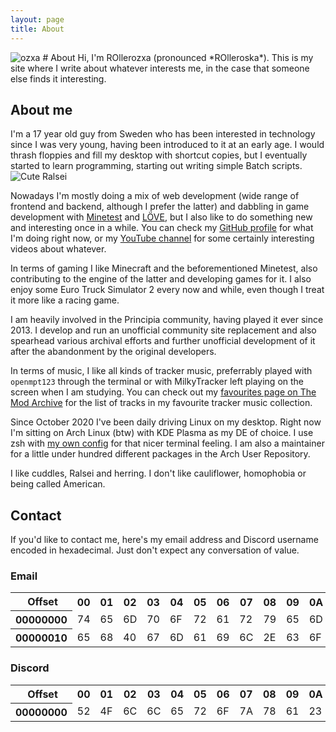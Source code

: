 ```yaml
---
layout: page
title: About
---
```

<img src="{{ 'assets/ozxa.png' | relative_url }}" class="ozxa" alt="ozxa" title="Ozxa">
# About
Hi, I'm ROllerozxa (pronounced *ROlleroska*). This is my site where I write about whatever interests me, in the case that someone else finds it interesting.

## About me
I'm a 17 year old guy from Sweden who has been interested in technology since I was very young, having been introduced to it at an early age. I would thrash floppies and fill my desktop with shortcut copies, but I eventually started to learn programming, starting out writing simple Batch scripts.
<img src="{{ 'assets/cute_drawn_ralsei.png' | relative_url }}" class="cute-ralsei" alt="Cute Ralsei" title="Cute Ralsei" onclick="this.src='{{ 'assets/cute_drawn_ralsei_squeak.png' | relative_url }}'">

Nowadays I'm mostly doing a mix of web development (wide range of frontend and backend, although I prefer the latter) and dabbling in game development with [Minetest](https://www.minetest.net) and [LÖVE](https://love2d.org), but I also like to do something new and interesting once in a while. You can check my [GitHub profile](https://github.com/rollerozxa) for what I'm doing right now, or my [YouTube channel](https://www.youtube.com/channel/UC9DVzb753ncMoR7TBuqvcIA) for some certainly interesting videos about whatever.

In terms of gaming I like Minecraft and the beforementioned Minetest, also contributing to the engine of the latter and developing games for it. I also enjoy some Euro Truck Simulator 2 every now and while, even though I treat it more like a racing game.

I am heavily involved in the Principia community, having played it ever since 2013. I develop and run an unofficial community site replacement and also spearhead various archival efforts and further unofficial development of it after the abandonment by the original developers.

In terms of music, I like all kinds of tracker music, preferrably played with `openmpt123` through the terminal or with MilkyTracker left playing on the screen when I am studying. You can check out my [favourites page on The Mod Archive](https://modarchive.org/index.php?request=view_member_favourites&query=93924) for the list of tracks in my favourite tracker music collection.

Since October 2020 I've been daily driving Linux on my desktop. Right now I'm sitting on Arch Linux (btw) with KDE Plasma as my DE of choice. I use zsh with [my own config](https://github.com/rollerozxa/zshrc) for that nicer terminal feeling. I am also a maintainer for a little under hundred different packages in the Arch User Repository.

I like cuddles, Ralsei and herring. I don't like cauliflower, homophobia or being called American.

## Contact
If you'd like to contact me, here's my email address and Discord username encoded in hexadecimal. Just don't expect any conversation of value.

### Email

<table class="hexeditor">
	<tr class="offsets">
		<th class="legend">&nbsp;Offset</th>
		<th>00</th>
		<th>01</th>
		<th>02</th>
		<th>03</th>
		<th>04</th>
		<th>05</th>
		<th>06</th>
		<th>07</th>
		<th>08</th>
		<th>09</th>
		<th>0A</th>
		<th>0B</th>
		<th>0C</th>
		<th>0D</th>
		<th>0E</th>
		<th>0F</th>
	</tr><tr>
		<th class="offset">00000000</th>
		<td>74</td>
		<td>65</td>
		<td>6D</td>
		<td>70</td>
		<td>6F</td>
		<td>72</td>
		<td>61</td>
		<td>72</td>
		<td>79</td>
		<td>65</td>
		<td>6D</td>
		<td>61</td>
		<td>69</td>
		<td>6C</td>
		<td>34</td>
		<td>6D</td>
	</tr><tr>
		<th class="offset">00000010</th>
		<td>65</td>
		<td>68</td>
		<td>40</td>
		<td>67</td>
		<td>6D</td>
		<td>61</td>
		<td>69</td>
		<td>6C</td>
		<td>2E</td>
		<td>63</td>
		<td>6F</td>
		<td>6D</td>
	</tr>
</table>

### Discord

<table class="hexeditor">
	<tr class="offsets">
		<th class="legend">&nbsp;Offset</th>
		<th>00</th>
		<th>01</th>
		<th>02</th>
		<th>03</th>
		<th>04</th>
		<th>05</th>
		<th>06</th>
		<th>07</th>
		<th>08</th>
		<th>09</th>
		<th>0A</th>
		<th>0B</th>
		<th>0C</th>
		<th>0D</th>
		<th>0E</th>
		<th>0F</th>
	</tr><tr>
		<th class="offset">00000000</th>
		<td>52</td>
		<td>4F</td>
		<td>6C</td>
		<td>6C</td>
		<td>65</td>
		<td>72</td>
		<td>6F</td>
		<td>7A</td>
		<td>78</td>
		<td>61</td>
		<td>23</td>
		<td>37</td>
		<td>36</td>
		<td>30</td>
		<td>39</td>
	</tr>
</table>
